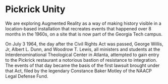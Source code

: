 # Pickrick Unity
We are exploring Augmented Reality as a way of making history visible in a location-based installation that recreates events that happened over 8 months in the 1960s, on a site that is now part of the Georgia Tech campus.

On July 3 1964, the day after the Civil Rights Act was passed, George Willis, Jr, Albert L. Dunn, and Woodrow T. Lewis, all ministers and students at the Interdenominational Theological Center in Atlanta, attempted to gain entry to the Pickrick restaurant a notorious bastion of resistance to integration. The events of that day became the basis of the first lawsuit brought under that Act, filed by the legendary Constance Baker Motley of the NAACP Legal Defense Fund.

